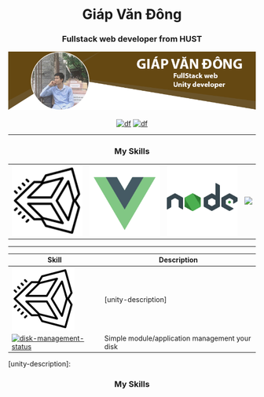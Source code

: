 <h1 align="center">Giáp Văn Đông</h1>
<h3 align="center">Fullstack web developer from HUST</h3>

![](images/Cover.png)

<p align="center">
  <a href="https://www.facebook.com/GiapDong.WEE" target="_blank"><img align="center" src="https://cdn.jsdelivr.net/npm/simple-icons@3.0.1/icons/facebook.svg" alt="df" height="20" width="20" /></a>
  <a href="https://www.youtube.com/devpstudio" target="_blank"><img align="center" src="https://cdn.jsdelivr.net/npm/simple-icons@3.0.1/icons/youtube.svg" alt="df" height="20" width="20" /></a>
</p>

---

<!-- Skill area -->
<h3 align="center">My Skills</h3>
<table>
  <tbody>
    <tr>
      <td align="center" valign="middle">
        <a href="https://unity.com/" target="_blank">
          <img width="222px" src="svg/icons8-unity.svg">
        </a>
      </td>
      <td align="center" valign="middle">
        <a href="https://vuejs.org/" target="_blank">
          <img width="222px" src="svg/icons8-vue-js.svg">
        </a>
      </td>
      <td align="center" valign="middle">
        <a href="https://nodejs.org/en/" target="_blank">
          <img width="222px" src="svg/icons8-nodejs.svg">
        </a>
      </td>
      <td align="center" valign="middle">
        <a href="https://www.adobe.com/products/photoshop.html" target="_blank">
          <img width="222px" src="https://cdn.jsdelivr.net/npm/simple-icons@3.0.1/icons/adobephotoshop.svg">
        </a>
      </td>
    </tr><tr></tr>
  </tbody>
</table>

---

| Skill | Description |
|--------|-------------|
| ![](svg/icons8-unity.svg) | [unity-description] |
| [![disk-management-status]][disk-management-package] | Simple module/application management your disk |

[skill-unity]: svg/icons8-unity.svg
[disk-management-status]: https://img.shields.io/npm/v/disk-management.svg

[disk-management-package]: https://npmjs.com/package/disk-management

[unity-description]: <h3 align="center">My Skills</h3>
